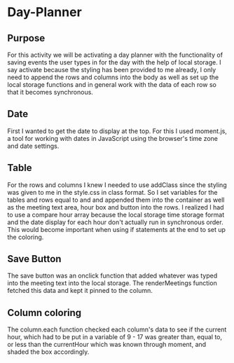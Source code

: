 # Day-Planner

## Purpose
For this activity we will be activating a day planner with the functionality of saving events the user types in for the day with the help of local storage. I say activate because the styling has been provided to me already, I only need to append the rows and columns into the body as well as set up the local storage functions and in general work with the data of each row so that it becomes synchronous.

## Date
First I wanted to get the date to display at the top. For this I used moment.js, a tool for working with dates in JavaScript using the browser's time zone and date settings.

## Table
For the rows and columns I knew I needed to use addClass since the styling was given to me in the style.css in class format. So I set variables for the tables and rows equal to <td> and <tr> and appended them into the container as well as the meeting text area, hour box and button into the rows. I realized I had to use a compare hour array because the local storage time storage format and the date display for each hour don't actually run in synchronous order. This would become important when using if statements at the end to set up the coloring.

## Save Button
The save button was an onclick function that added whatever was typed into the meeting text into the local storage. The renderMeetings function fetched this data and kept it pinned to the column.

## Column coloring
The column.each function checked each column's data to see if the current hour, which had to be put in a variable of 9 - 17 was greater than, equal to, or less than the currentHour which was known through moment, and shaded the box accordingly.